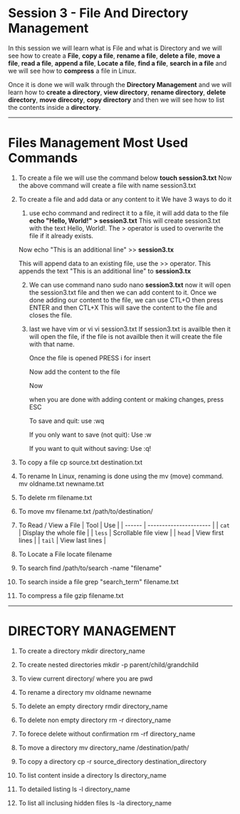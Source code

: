 
# Session 3 - File And Directory Management

In this session we will learn what is File and what is Directory and we will see how to create a **File**, **copy a file**, **rename a file**, **delete a file**, **move a file**, **read a file**, **append a file**, **Locate a file**, **find a file**, **search in a file** and we will see how to **compress** a file in Linux.

Once it is done we will walk through the **Directory Management** and we will learn how to **create a directory**, **view directory**, **rename directory**, **delete directory**, **move direcoty**, **copy directory** and then we will see how to list the contents inside a **directory**.

----------------------------------------------------------------------------------------------------------------------------------------------------------------------

# Files Management Most Used Commands

1. To create a file we will use the command below
    **touch session3.txt**
   Now the above command will create a file with name session3.txt
   
2. To create a file and add data or any content to it
    We have 3 ways to do it
   1. use echo command and redirect it to a file, it will add data to the file
      **echo "Hello, World!" > session3.txt**
    This will create session3.txt with the text Hello, World!. The > operator is used to overwrite the file if it already exists.

    Now
       echo "This is an additional line" >> **session3.tx**
   
      This will append data to an existing file, use the >> operator.
      This appends the text "This is an additional line" to **session3.tx**
   
    2. We can use command nano
         sudo nano **session3.txt** now it will open the session3.txt file and then we can add content to it. Once we done adding our content to the file, we can use CTL+O then press ENTER and then CTL+X
       This will save the content to the file and closes the file.

    3. last we have vim or vi
          vi session3.txt
       If session3.txt is availble then it will open the file, if the file is not availble then it will create the file with that name.

       Once the file is opened PRESS i for insert

       Now add the content to the file

       Now

       when you are done with adding content or making changes, press ESC

       To save and quit:
       use :wq

       If you only want to save (not quit):
       Use :w

       If you want to quit without saving:
       Use :q!   

3. To copy a file
      cp source.txt destination.txt

4. To rename
      In Linux, renaming is done using the mv (move) command.
       mv oldname.txt newname.txt

5. To delete
      rm filename.txt

6. To move
      mv filename.txt /path/to/destination/

7. To Read / View a File
      | Tool   | Use                    |
| ------ | ---------------------- |
| `cat`  | Display the whole file |
| `less` | Scrollable file view   |
| `head` | View first lines       |
| `tail` | View last lines        |

8. To Locate a File
    locate filename

9. To search
    find /path/to/search -name "filename"

10. To search inside a file
    grep "search_term" filename.txt

11. To compress a file
    gzip filename.txt


-----------------------------------------------------------------------------------------------------------------------------------------------------------------------

# DIRECTORY MANAGEMENT

1. To create a directory
    mkdir directory_name

2. To create nested directories
    mkdir -p parent/child/grandchild

3. To view current directory/ where you are
  pwd

4. To rename a directory
    mv oldname newname

5. To delete an empty directory
    rmdir directory_name

6. To delete non empty directory
    rm -r directory_name

7. To forece delete without confirmation
    rm -rf directory_name

8. To move a directory
    mv directory_name /destination/path/

9. To copy a directory
    cp -r source_directory destination_directory

10. To list content inside a directory
    ls directory_name

11. To detailed listing
    ls -l directory_name

12. To list all inclusing hidden files
    ls -la directory_name


